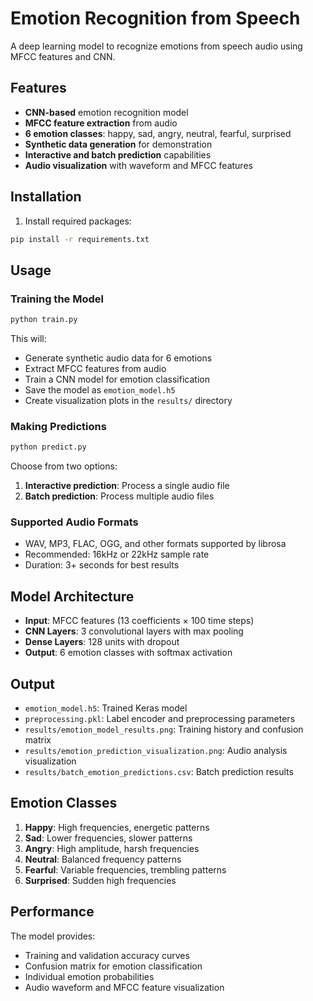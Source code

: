 # Emotion Recognition from Speech

A deep learning model to recognize emotions from speech audio using MFCC features and CNN.

## Features

- **CNN-based** emotion recognition model
- **MFCC feature extraction** from audio
- **6 emotion classes**: happy, sad, angry, neutral, fearful, surprised
- **Synthetic data generation** for demonstration
- **Interactive and batch prediction** capabilities
- **Audio visualization** with waveform and MFCC features

## Installation

1. Install required packages:
```bash
pip install -r requirements.txt
```

## Usage

### Training the Model

```bash
python train.py
```

This will:
- Generate synthetic audio data for 6 emotions
- Extract MFCC features from audio
- Train a CNN model for emotion classification
- Save the model as `emotion_model.h5`
- Create visualization plots in the `results/` directory

### Making Predictions

```bash
python predict.py
```

Choose from two options:
1. **Interactive prediction**: Process a single audio file
2. **Batch prediction**: Process multiple audio files

### Supported Audio Formats

- WAV, MP3, FLAC, OGG, and other formats supported by librosa
- Recommended: 16kHz or 22kHz sample rate
- Duration: 3+ seconds for best results

## Model Architecture

- **Input**: MFCC features (13 coefficients × 100 time steps)
- **CNN Layers**: 3 convolutional layers with max pooling
- **Dense Layers**: 128 units with dropout
- **Output**: 6 emotion classes with softmax activation

## Output

- `emotion_model.h5`: Trained Keras model
- `preprocessing.pkl`: Label encoder and preprocessing parameters
- `results/emotion_model_results.png`: Training history and confusion matrix
- `results/emotion_prediction_visualization.png`: Audio analysis visualization
- `results/batch_emotion_predictions.csv`: Batch prediction results

## Emotion Classes

1. **Happy**: High frequencies, energetic patterns
2. **Sad**: Lower frequencies, slower patterns
3. **Angry**: High amplitude, harsh frequencies
4. **Neutral**: Balanced frequency patterns
5. **Fearful**: Variable frequencies, trembling patterns
6. **Surprised**: Sudden high frequencies

## Performance

The model provides:
- Training and validation accuracy curves
- Confusion matrix for emotion classification
- Individual emotion probabilities
- Audio waveform and MFCC feature visualization
